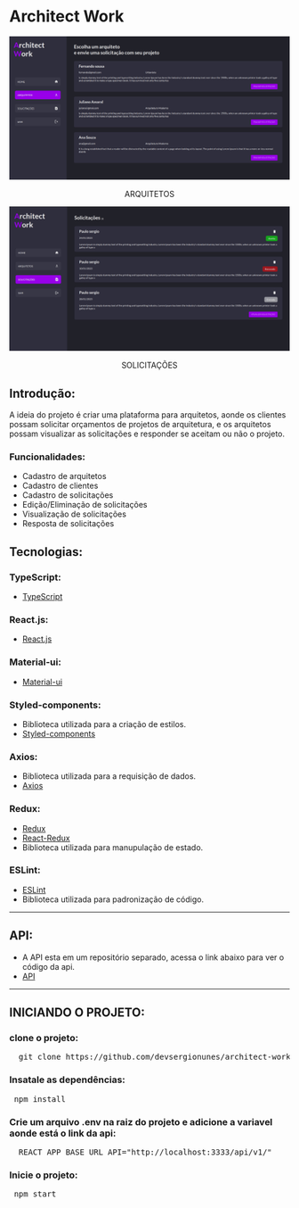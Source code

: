 # Architect Work

<div align='center'>
  <img src="public/images/architect-page.png"></img>
  <p>ARQUITETOS</p>
</div>

<div align='center' >
  <img src="public/images/solicitation-page.png" ></img>
  <p>SOLICITAÇÕES</p>
</div>

## Introdução:

A ideia do projeto é criar uma plataforma para arquitetos, aonde os clientes possam solicitar orçamentos de projetos de arquitetura, e os arquitetos possam visualizar as solicitações e responder se aceitam ou não o projeto.

### Funcionalidades:

- Cadastro de arquitetos
- Cadastro de clientes
- Cadastro de solicitações
- Edição/Eliminação de solicitações
- Visualização de solicitações
- Resposta de solicitações


## Tecnologias:

### TypeScript:

- [TypeScript](https://www.typescriptlang.org/)

### React.js:

- [React.js](https://reactjs.org/)

### Material-ui:

- [Material-ui](https://material-ui.com/)

### Styled-components:

- Biblioteca utilizada para a criação de estilos. 
- [Styled-components](https://styled-components.com/)

### Axios:

- Biblioteca utilizada para a requisição de dados.
- [Axios](https://axios-http.com/)

### Redux:

- [Redux](https://redux.js.org/)
- [React-Redux](https://react-redux.js.org/)
- Biblioteca utilizada para manupulação de estado.

### ESLint:

- [ESLint](https://eslint.org/)
- Biblioteca utilizada para padronização de código.
<hr>


## API:

- A API esta em um repositório separado, acessa o link abaixo para ver o código da api.
- [API](https://github.com/devsergionunes/api-architect-work)

<hr>

## INICIANDO O PROJETO:

### clone o projeto:

<pre>
  git clone https://github.com/devsergionunes/architect-work.git
</pre>

### Insatale as dependências:

<pre>
 npm install
</pre>


### Crie um arquivo .env na raiz do projeto e adicione a variavel aonde está o link da api:

<pre>
  REACT_APP_BASE_URL_API="http://localhost:3333/api/v1/"
</pre>


### Inicie o projeto:

<pre>
 npm start
</pre>